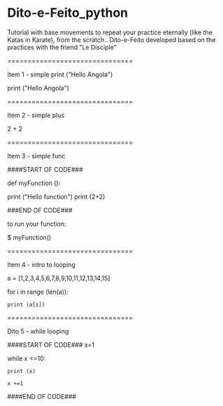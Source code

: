 # Dito-e-Feito_python

Tutorial with base movements to repeat your practice eternally (like the Katas in Karate), from the scratch..
Dito-e-Feito developed based on the practices with the friend "Le Disciple"


===============================

Item 1 - simple print ("Hello Angola")

print ("Hello Angola")

===============================

Item 2 - simple plus

2 + 2

===============================

Item 3 - simple func

####START OF CODE###

def myFunction ():

print ("Hello function")
  print (2+2)

###END OF CODE###

to run your function:

$ myFunction()

===============================

Item 4 - intro to looping

a = [1,2,3,4,5,6,7,8,9,10,11,12,13,14,15]

for i in range (len(a)):

    print (a[i])

===============================

Dito 5 - while looping

####START OF CODE###
x=1

while x <=10:

    print (x)
    
    x +=1

    
####END OF CODE###
